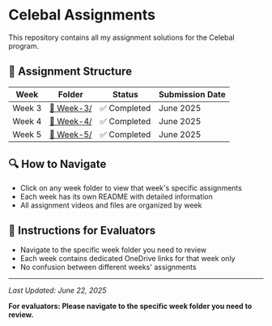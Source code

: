 # Celebal Assignments

This repository contains all my assignment solutions for the Celebal program.

## 📁 Assignment Structure

| Week | Folder | Status | Submission Date |
|------|--------|---------|-----------------|
| Week 3 | [📂 Week-3/](./Week-3/) | ✅ Completed | June 2025 |
| Week 4 | [📂 Week-4/](./Week-4/) | ✅ Completed | June 2025 |
| Week 5 | [📂 Week-5/](./Week-5/) | ✅ Completed | June 2025 |

## 🔍 How to Navigate
- Click on any week folder to view that week's specific assignments
- Each week has its own README with detailed information
- All assignment videos and files are organized by week

## 📖 Instructions for Evaluators
- Navigate to the specific week folder you need to review
- Each week contains dedicated OneDrive links for that week only
- No confusion between different weeks' assignments

---
*Last Updated: June 22, 2025*

**For evaluators: Please navigate to the specific week folder you need to review.**
